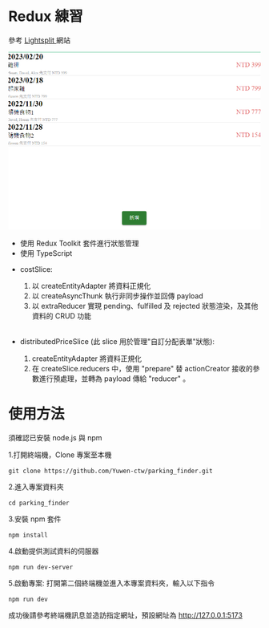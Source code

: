 # Redux 練習

參考 <a href="https://app.lightsplit.com/" target="_blank"> Lightsplit </a> 網站

<img width="1604" alt="screen" src="./public/screen.apng">

- 使用 Redux Toolkit 套件進行狀態管理
- 使用 TypeScript

* costSlice:

  1. 以 createEntityAdapter 將資料正規化
  2. 以 createAsyncThunk 執行非同步操作並回傳 payload
  3. 以 extraReducer 實現 pending、fulfilled 及 rejected 狀態渲染，及其他資料的 CRUD 功能
     <br/>
     <br/>

* distributedPriceSlice (此 slice 用於管理"自訂分配表單"狀態):
  1. createEntityAdapter 將資料正規化
  2. 在 createSlice.reducers 中，使用 "prepare" 替 actionCreator 接收的參數進行預處理，並轉為 payload 傳給 "reducer" 。

# 使用方法

須確認已安裝 node.js 與 npm

1.打開終端機，Clone 專案至本機

```
git clone https://github.com/Yuwen-ctw/parking_finder.git
```

2.進入專案資料夾

```
cd parking_finder
```

3.安裝 npm 套件

```
npm install
```

4.啟動提供測試資料的伺服器

```
npm run dev-server
```

5.啟動專案: 打開第二個終端機並進入本專案資料夾，輸入以下指令

```
npm run dev
```

成功後請參考終端機訊息並造訪指定網址，預設網址為 http://127.0.0.1:5173

<br/>
<br/>
